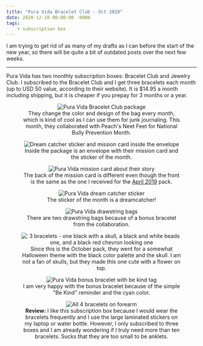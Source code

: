 ```yaml
---
title: "Pura Vida Bracelet Club - Oct 2019"
date: 2020-12-10 00:00:00 -0800
tags:
    - subscription box
---
```


I am trying to get rid of as many of my drafts as I can before the start of the new year, so there will be quite a bit of outdated posts over the next few weeks.

---

Pura Vida has two monthly subscription boxes: Bracelet Club and Jewelry Club. I subscribed to the Bracelet Club and I get three bracelets each month (up to USD 50 value, according to their website). It is $14.95 a month including shipping, but it is cheaper if you prepay for 3 months or a year.

<figure style="text-align:center;">
<img src="https://i.imgur.com/7iHgPVe.jpg" alt="Pura Vida Bracelet Club package" />
<figcaption>They change the color and design of the bag every month, which is kind of cool as I can use them for junk journaling. This month, they collaborated with Peach's Neet Feet for National Bully Prevention Month.</figcaption>
</figure>

<figure style="text-align:center;">
<img src="https://i.imgur.com/pvwlxpA.jpg" alt="Dream catcher sticker and mission card inside the envelope" />
<figcaption>Inside the package is an envelope with their mission card and the sticker of the month.</figcaption>
</figure>

<figure style="text-align:center;">
<img src="https://i.imgur.com/v5YM6VR.jpg" alt="Pura Vida mission card about their story" />
<figcaption>The back of the mission card is different even though the front is the same as the one I received for the <a href="/Museum/2019-10-05-pura-vida-bracelet-club-apr-2019">April 2019</a> pack.</figcaption>
</figure>

<figure style="text-align:center;">
<img src="https://i.imgur.com/rhB7yi9.jpg" alt="Pura Vida dream catcher sticker" />
<figcaption>The sticker of the month is a dreamcatcher!</figcaption>
</figure>

<figure style="text-align:center;">
<img src="https://i.imgur.com/zG0Rnsx.jpg" alt="Pura Vida drawstring bags" />
<figcaption>There are two drawstring bags because of a bonus bracelet from the collaboration.</figcaption>
</figure>

<figure style="text-align:center;">
<img src="https://i.imgur.com/Ljx0Vpf.jpg" alt="3 bracelets - one black with a skull, a black and white beads one, and a black red chevron looking one" />
<figcaption>Since this is the October pack, they went for a somewhat Halloween theme with the black color palette and the skull. I am not a fan of skulls, but they made this one cute with a flower on top.</figcaption>
</figure>

<figure style="text-align:center;">
<img src="https://i.imgur.com/FzJ0w9A.jpg" alt="Pura Vida bonus bracelet with be kind tag" />
<figcaption>I am very happy with the bonus bracelet because of the simple "Be Kind" reminder and the cyan color.</figcaption>
</figure>

<figure style="text-align:center;">
<img src="https://i.imgur.com/IBfU20T.jpg" alt="All 4 bracelets on forearm" />
<figcaption><b>Review:</b> I like this subscription box because I would wear the bracelets frequently and I use the large laminated stickers on my laptop or water bottle. However, I only subscribed to three boxes and I am already wondering if I truly need more than ten bracelets. Sucks that they are too small to be anklets.</figcaption>
</figure>
